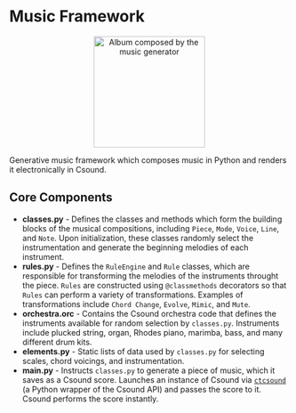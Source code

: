 # Music Framework
<p align="center"><img src="https://jasonhallen.com/images/images/music_generator1.jpg" title="Listen to an album composed by the music generator." alt="Album composed by the music generator" height="200">

Generative music framework which composes music in Python and renders it electronically in Csound.

## Core Components
* **classes.py** - Defines the classes and methods which form the building blocks of the musical compositions, including `Piece`, `Mode`, `Voice`, `Line`, and `Note`. Upon initialization, these classes randomly select the instrumentation and generate the beginning melodies of each instrument.
* **rules.py** - Defines the `RuleEngine` and `Rule` classes, which are responsible for transforming the melodies of the instruments throught the piece.  `Rules` are constructed using `@classmethods` decorators so that `Rules` can perform a variety of transformations. Examples of transformations include `Chord Change`, `Evolve`, `Mimic`, and `Mute`.
* **orchestra.orc** - Contains the Csound orchestra code that defines the instruments available for random selection by `classes.py`.  Instruments include plucked string, organ, Rhodes piano, marimba, bass, and many different drum kits.
* **elements.py** - Static lists of data used by `classes.py` for selecting scales, chord voicings, and instrumentation.
* **main.py** - Instructs `classes.py` to generate a piece of music, which it saves as a Csound score. Launches an instance of Csound via [`ctcsound`](https://github.com/csound/ctcsound) (a Python wrapper of the Csound API) and passes the score to it. Csound performs the score instantly.
